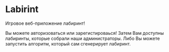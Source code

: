 # Labirint

Игровое веб-приложение лабиринт! 

Вы можете авторизоваться или зарегистироваься! Затем Вам доступны лабиринты, которые собрали наши администраторы. Либо Вы можете запустить алгоритм, который сам сгенерирует лабиринт.  
